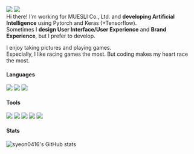 <a href="https://www.facebook.com/profile.php?id=100059762720164/" target="_blank"><img src="https://img.shields.io/badge/facebook-1877f2?style=flat&logo=facebook&logoColor=white"/></a> <a href="https://www.instagram.com/syeon0416/" target="_blank"><img src="https://img.shields.io/badge/instagram-e4405f?style=flat&logo=instagram&logoColor=white"/></a>
</br>Hi there! I'm working for MUESLI Co., Ltd. and **developing Artificial Intelligence** using Pytorch and Keras (+Tensorflow). 
</br>Sometimes I **design User Interface/User Experience** and **Brand Experience**, but I prefer to develop.

I enjoy taking pictures and playing games.
</br>Especially, I like racing games the most. But coding makes my heart race the most.

#### Languages
<img src="https://img.shields.io/badge/Python-3776ab?style=flat&logo=python&logoColor=white"/> <img src="https://img.shields.io/badge/C-a8b9cc?style=flat&logo=c&logoColor=white"/> <img src="https://img.shields.io/badge/C++-00599c?style=flat&logo=c%2B%2B&logoColor=white"/>

#### Tools
<img src="https://img.shields.io/badge/Anaconda-44a833?style=flat&logo=anaconda&logoColor=white"/> <img src="https://img.shields.io/badge/Jupyter-f37626?style=flat&logo=jupyter&logoColor=white"/> <img src="https://img.shields.io/badge/Visual Studio-5c2d91?style=flat&logo=visualstudio&logoColor=white"/> <img src="https://img.shields.io/badge/Visual Studio Code-007acc?style=flat&logo=visualstudiocode&logoColor=white"/> <img src="https://img.shields.io/badge/Git-f05032?style=flat&logo=git&logoColor=white"/>

#### Stats
![syeon0416's GitHub stats](https://github-readme-stats.vercel.app/api?username=syeon0416&show_icons=true&theme=Default)

<!--
**syeon0416/syeon0416** is a ✨ _special_ ✨ repository because its `README.md` (this file) appears on your GitHub profile.

Here are some ideas to get you started:

- 🔭 I’m currently working on ...
- 🌱 I’m currently learning ...
- 👯 I’m looking to collaborate on ...
- 🤔 I’m looking for help with ...
- 💬 Ask me about ...
- 📫 How to reach me: ...
- 😄 Pronouns: ...
- ⚡ Fun fact: ...
-->
